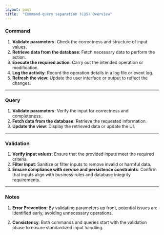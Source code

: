 ```yaml
---
layout: post
title:  "Command-query separation (CQS) Overview"
---
```


### **Command**  
1. **Validate parameters**: Check the correctness and structure of input values.
2. **Retrieve data from the database**: Fetch necessary data to perform the action.
3. **Execute the required action**: Carry out the intended operation or modification.
4. **Log the activity**: Record the operation details in a log file or event log.
5. **Refresh the view**: Update the user interface or output to reflect the changes.

---

### **Query**  
1. **Validate parameters**: Verify the input for correctness and completeness.
2. **Fetch data from the database**: Retrieve the requested information.
3. **Update the view**: Display the retrieved data or update the UI.

---

### **Validation**  
1. **Verify input values**: Ensure that the provided inputs meet the required criteria.
2. **Filter input**: Sanitize or filter inputs to remove invalid or harmful data.
3. **Ensure compliance with service and persistence constraints**: Confirm that inputs align with business rules and database integrity requirements.

---

### **Notes**
1. **Error Prevention**: By validating parameters up front, potential issues are identified early, avoiding unnecessary operations.
<!-- 2. **Separation of Concerns**: Validation focuses solely on verifying input correctness before proceeding with the main workflow. -->
2. **Consistency**: Both commands and queries start with the validation phase to ensure standardized input handling.
